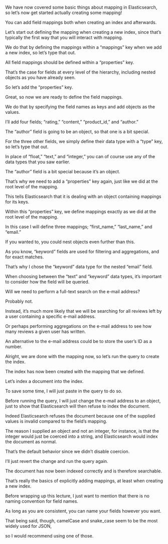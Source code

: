 We have now covered some basic things about mapping in Elasticsearch, so let’s now get started actually creating some mapping!

You can add field mappings both when creating an index and afterwards.

Let’s start out defining the mapping when creating a new index, since that’s typically the first way that you will interact with mapping.

We do that by defining the mappings within a “mappings” key when we add a new index, so let’s type that out.

All field mappings should be defined within a “properties” key.

That’s the case for fields at every level of the hierarchy, including nested objects as you have already seen.

So let’s add the “properties” key.

Great, so now we are ready to define the field mappings.

We do that by specifying the field names as keys and add objects as the values.

I’ll add four fields; “rating,” “content,” “product_id,” and “author.”

The “author” field is going to be an object, so that one is a bit special.

For the three other fields, we simply define their data type with a “type” key, so let’s type that out.

In place of “float,” “text,” and “integer,” you can of course use any of the data types that you saw earlier.

The “author” field is a bit special because it’s an object.

That’s why we need to add a “properties” key again, just like we did at the root level of the mapping.

This tells Elasticsearch that it is dealing with an object containing mappings for its keys.

Within this “properties” key, we define mappings exactly as we did at the root level of the mapping.

In this case I will define three mappings; “first_name,” “last_name,” and “email.”

If you wanted to, you could nest objects even further than this.

As you know, “keyword” fields are used for filtering and aggregations, and for exact matches.

That’s why I chose the “keyword” data type for the nested “email” field.

When choosing between the “text” and “keyword” data types, it’s important to consider how the field will be queried.

Will we need to perform a full-text search on the e-mail address?

Probably not.

Instead, it’s much more likely that we will be searching for all reviews left by a user containing a specific e-mail address.

Or perhaps performing aggregations on the e-mail address to see how many reviews a given user has written.

An alternative to the e-mail address could be to store the user’s ID as a number.

Alright, we are done with the mapping now, so let’s run the query to create the index.

The index has now been created with the mapping that we defined.

Let’s index a document into the index.

To save some time, I will just paste in the query to do so.

Before running the query, I will just change the e-mail address to an object, just to show that Elasticsearch will then refuse to index the document.

Indeed Elasticsearch refuses the document because one of the supplied values is invalid compared to the field’s mapping.

The reason I supplied an object and not an integer, for instance, is that the integer would just be coerced into a string, and Elasticsearch would index the document as normal.

That’s the default behavior since we didn’t disable coercion.

I’ll just revert the change and run the query again.

The document has now been indexed correctly and is therefore searchable.

That’s really the basics of explicitly adding mappings, at least when creating a new index.

Before wrapping up this lecture, I just want to mention that there is no naming convention for field names.

As long as you are consistent, you can name your fields however you want.

That being said, though, camelCase and snake_case seem to be the most widely used for JSON,

so I would recommend using one of those.